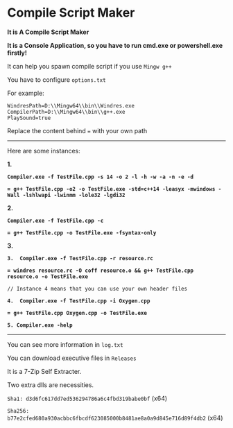 # Compile Script Maker

**It is A Compile Script Maker**

**It is a Console Application, so you have to run cmd.exe or powershell.exe firstly!**

It can help you spawn compile script if you use `Mingw g++`

You have to configure `options.txt`

For example:

```
WindresPath=D:\\Mingw64\\bin\\Windres.exe
CompilerPath=D:\\Mingw64\\bin\\g++.exe
PlaySound=true
```

Replace the content behind `=` with your own path

------------

Here are some instances:

**1.**

**`Compiler.exe -f TestFile.cpp -s 14 -o 2 -l -h -w -a -n -e -d`**

**`= g++ TestFile.cpp -o2 -o TestFile.exe -std=c++14 -leasyx -mwindows -Wall -lshlwapi -lwinmm -lole32 -lgdi32`**

**2.**

**`Compiler.exe -f TestFile.cpp -c`**

**`= g++ TestFile.cpp -o TestFile.exe -fsyntax-only`**

**3.**

**`3.  Compiler.exe -f TestFile.cpp -r resource.rc`**

**`= windres resource.rc -O coff resource.o && g++ TestFile.cpp resource.o -o TestFile.exe`**

```
// Instance 4 means that you can use your own header files
```

**`4.  Compiler.exe -f TestFile.cpp -i Oxygen.cpp`**

**`= g++ TestFile.cpp Oxygen.cpp -o TestFile.exe`**

**`5. Compiler.exe -help`**

------------

You can see more information in `log.txt`

You can download executive files in `Releases`

It is a 7-Zip Self Extracter.

Two extra dlls are necessities.

`Sha1: d3d6fc617dd7ed536294786a6c4fbd319babe0bf` (x64)

`Sha256: b77e2cfed680a930acbbc6fbcdf623085000b8481ae8a0a9d845e716d89f4db2` (x64)
